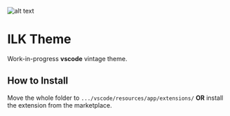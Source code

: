 ![alt text](https://github.com/tomasz-lisowski/theme-ilk/blob/master/misc/showcase.png?raw=true)
# ILK Theme
Work-in-progress **vscode** vintage theme.

## How to Install
Move the whole folder to ```.../vscode/resources/app/extensions/``` **OR** install the extension from the marketplace.
